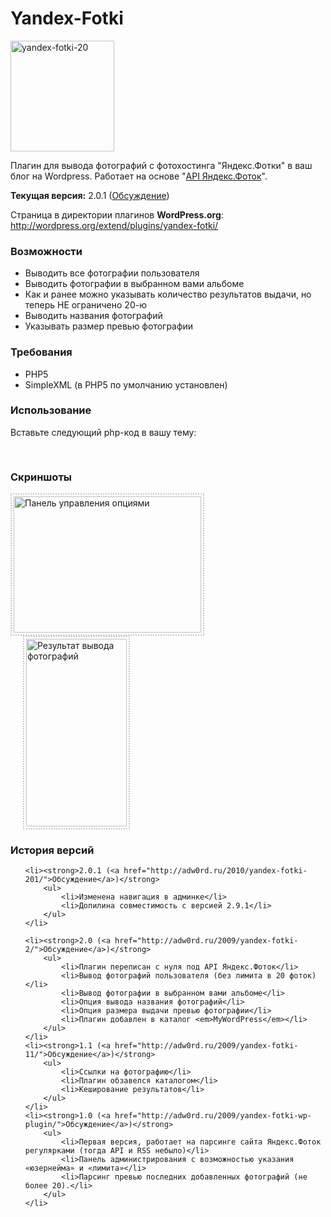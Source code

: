Yandex-Fotki
============

<a href="http://adw0rd.ru/ext/wp-yandex-fotki/">
<img src="http://adw0rd.ru/media/2009/01/yandexfotki10.png" alt="yandex-fotki-20" title="yandex-fotki-20" width="166" height="177" />
</a>

Плагин для вывода фотографий с фотохостинга "Яндекс.Фотки" в ваш блог на Wordpress.
Работает на основе "<a href="http://api.yandex.ru/fotki/">API Яндекс.Фоток</a>".

<strong>Текущая версия:</strong> 2.0.1 (<a href="http://adw0rd.ru/2010/yandex-fotki-201/">Обсуждение</a>)

Страница в директории плагинов <strong>WordPress.org</strong>: <a href="http://wordpress.org/extend/plugins/yandex-fotki/">http://wordpress.org/extend/plugins/yandex-fotki/</a>

<h3>Возможности</h3>
<ul>
  <li>Выводить все фотографии пользователя</li>
	<li>Выводить фотографии в выбранном вами альбоме</li>
	<li>Как и ранее можно указывать количество результатов выдачи, но теперь НЕ ограничено 20-ю</li>
	<li>Выводить названия фотографий</li>
	<li>Указывать размер превью фотографии</li>
</ul>

<h3>Требования</h3>
<ul>
	<li>PHP5</li>
	<li>SimpleXML (в PHP5 по умолчанию установлен)</li>
</ul>

<h3>Использование</h3>

Вставьте следующий php-код в вашу тему:
<pre>
<?php
    yandexFotki();
?>
</pre>

<h3>Скриншоты</h3>
<a href="http://adw0rd.ru/media/2009/06/wp-yandefotki-2-adminpanel.png"><img src="http://adw0rd.ru/2009/06/wp-yandefotki-2-adminpanel-300x218.png" alt="Панель управления опциями" title="Панель управления опциями" width="300" height="218" class="alignleft size-medium wp-image-3582" style="border: dotted  #c4c4c4 2px;padding:3px;" /></a>
<a href="http://adw0rd.ru/media/2009/06/wp-yandefotki-2-sidebar.png"><img src="http://adw0rd.ru/2009/06/wp-yandefotki-2-sidebar-161x300.png" alt="Результат вывода фотографий" title="Результат вывода фотографий" width="161" height="300" class="alignleft size-medium wp-image-3583" style="border: dotted  #c4c4c4 2px;padding:3px;margin-left:20px;" /></a>

<br clear="all" />

<h3>История версий</h3>
<ul style="list-style-type:none">

	<li><strong>2.0.1 (<a href="http://adw0rd.ru/2010/yandex-fotki-201/">Обсуждение</a>)</strong>
		<ul>
			<li>Изменена навигация в админке</li>
			<li>Допилина совместимость с версией 2.9.1</li>
		</ul>
	</li>

	<li><strong>2.0 (<a href="http://adw0rd.ru/2009/yandex-fotki-2/">Обсуждение</a>)</strong>
		<ul>
			<li>Плагин переписан с нуля под API Яндекс.Фоток</li>
			<li>Вывод фотографий пользователя (без лимита в 20 фоток)</li>
			<li>Вывод фотографии в выбранном вами альбоме</li>
			<li>Опция вывода названия фотографий</li>
			<li>Опция размера выдачи превью фотографии</li>
			<li>Плагин добавлен в каталог <em>MyWordPress</em></li>
		</ul>
	</li>
	<li><strong>1.1 (<a href="http://adw0rd.ru/2009/yandex-fotki-11/">Обсуждение</a>)</strong>
		<ul>
			<li>Ссылки на фотографию</li>
			<li>Плагин обзавелся каталогом</li>
			<li>Кеширование результатов</li>
		</ul>
	</li>
	<li><strong>1.0 (<a href="http://adw0rd.ru/2009/yandex-fotki-wp-plugin/">Обсуждение</a>)</strong>
		<ul>
			<li>Первая версия, работает на парсинге сайта Яндекс.Фоток регулярками (тогда API и RSS небыло)</li>
			<li>Панель администрирования с возможностью указания «юзернейма» и «лимита»</li>
			<li>Парсинг превью последних добавленных фотографий (не более 20).</li>
		</ul>
	</li>
</ul>
